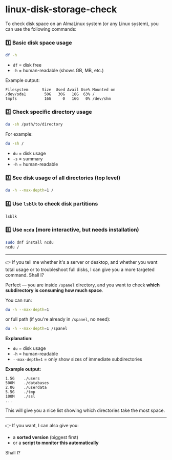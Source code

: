 # linux-disk-storage-check

To check disk space on an AlmaLinux system (or any Linux system), you can use the following commands:

### 1️⃣ Basic disk space usage

```bash
df -h
```

* `df` = disk free
* `-h` = human-readable (shows GB, MB, etc.)

Example output:

```
Filesystem      Size  Used Avail Use% Mounted on
/dev/sda1        50G   30G   18G  63% /
tmpfs            16G     0   16G   0% /dev/shm
```

### 2️⃣ Check specific directory usage

```bash
du -sh /path/to/directory
```

For example:

```bash
du -sh /
```

* `du` = disk usage
* `-s` = summary
* `-h` = human-readable

### 3️⃣ See disk usage of all directories (top level)

```bash
du -h --max-depth=1 /
```

### 4️⃣ Use `lsblk` to check disk partitions

```bash
lsblk
```

### 5️⃣ Use `ncdu` (more interactive, but needs installation)

```bash
sudo dnf install ncdu
ncdu /
```

---

👉 If you tell me whether it's a server or desktop, and whether you want total usage or to troubleshoot full disks, I can give you a more targeted command. Shall I?

Perfect — you are inside `/spanel` directory, and you want to check **which subdirectory is consuming how much space**.

You can run:

```bash
du -h --max-depth=1
```

or full path (if you're already in `/spanel`, no need):

```bash
du -h --max-depth=1 /spanel
```

**Explanation:**

* `du` = disk usage
* `-h` = human-readable
* `--max-depth=1` = only show sizes of immediate subdirectories

**Example output:**

```
1.5G    ./users
500M    ./databases
2.0G    ./userdata
5.5G    ./tmp
100M    ./ssl
...
```

This will give you a nice list showing which directories take the most space.

---

👉 If you want, I can also give you:

* a **sorted version** (biggest first)
* or a **script to monitor this automatically**

Shall I?


